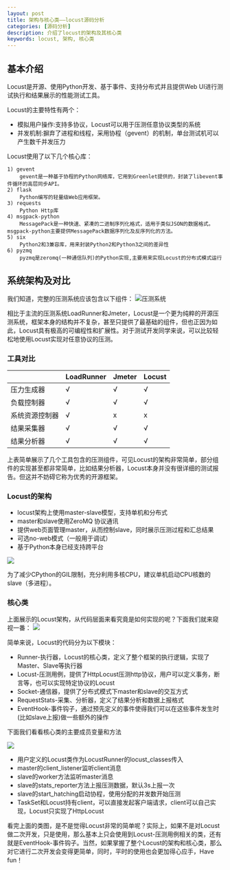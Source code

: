 ```yaml
---
layout: post
title: 架构与核心类——locust源码分析
categories: [源码分析]
description: 介绍了locust的架构及其核心类
keywords: locust, 架构, 核心类
---
```


## 基本介绍
Locust是开源、使用Python开发、基于事件、支持分布式并且提供Web UI进行测试执行和结果展示的性能测试工具。

Locust的主要特性有两个：  
* 模拟用户操作:支持多协议，Locust可以用于压测任意协议类型的系统  
* 并发机制:摒弃了进程和线程，采用协程（gevent）的机制，单台测试机可以产生数千并发压力

Locust使用了以下几个核心库：

```
1) gevent
	gevent是一种基于协程的Python网络库，它用到Greenlet提供的，封装了libevent事件循环的高层同步API。
2) flask
	Python编写的轻量级Web应用框架。
3) requests
	Python Http库
4) msgpack-python
	MessagePack是一种快速、紧凑的二进制序列化格式，适用于类似JSON的数据格式。msgpack-python主要提供MessagePack数据序列化及反序列化的方法。
5) six
	Python2和3兼容库，用来封装Python2和Python3之间的差异性
6) pyzmq
	pyzmq是zeromq(一种通信队列)的Python实现,主要用来实现Locust的分布式模式运行
```

## 系统架构及对比
我们知道，完整的压测系统应该包含以下组件：
![压测系统](http://processon.com/chart_image/5ddbf50ee4b08b68c8e1e203.png)

相比于主流的压测系统LoadRunner和Jmeter，Locust是一个更为纯粹的开源压测系统，框架本身的结构并不复杂，甚至只提供了最基础的组件，但也正因为如此，Locust具有极高的可编程性和扩展性。对于测试开发同学来说，可以比较轻松地使用Locust实现对任意协议的压测。

### 工具对比

|  | LoadRunner | Jmeter | Locust |
| ------ | ------ | ----- | ----- |
| 压力生成器 | √ | √ | √ |
| 负载控制器 | √ | √ | √ |
| 系统资源控制器 | √ | x | x |
| 结果采集器 | √ | √ | √ |
| 结果分析器 | √ | √ | √ |

上表简单展示了几个工具包含的压测组件，可见Locust的架构非常简单，部分组件的实现甚至都非常简单，比如结果分析器，Locust本身并没有很详细的测试报告。但这并不妨碍它称为优秀的开源框架。

### Locust的架构

* locust架构上使用master-slave模型，支持单机和分布式
* master和slave使用ZeroMQ 协议通讯
* 提供web页面管理master，从而控制slave，同时展示压测过程和汇总结果
* 可选no-web模式（一般用于调试）
* 基于Python本身已经支持跨平台

![](http://processon.com/chart_image/5ddbf7d3e4b034050df19b82.png)

为了减少CPython的GIL限制，充分利用多核CPU，建议单机启动CPU核数的slave（多进程）。

### 核心类
上面展示的Locust架构，从代码层面来看究竟是如何实现的呢？下面我们就来窥视一番：
![](http://processon.com/chart_image/5dd80265e4b0da22410e0d7f.png)

简单来说，Locust的代码分为以下模块：

* Runner-执行器，Locust的核心类，定义了整个框架的执行逻辑，实现了Master、Slave等执行器
* Locust-压测用例，提供了HttpLocust压测http协议，用户可以定义事务，断言等，也可以实现特定协议的Locust
* Socket-通信器，提供了分布式模式下master和slave的交互方式
* RequestStats-采集、分析器，定义了结果分析和数据上报格式
* EventHook-事件钩子，通过预先定义的事件使得我们可以在这些事件发生时(比如slave上报)做一些额外的操作

下面我们看看核心类的主要成员变量和方法

![](http://processon.com/chart_image/5dda4bd8e4b08b8173c61124.png)

* 用户定义的Locust类作为LocustRunner的locust_classes传入
* master的client_listener监听client消息
* slave的worker方法监听master消息
* slave的stats_reporter方法上报压测数据，默认3s上报一次
* slave的start_hatching启动协程，使用分配的并发数开始压测
* TaskSet和Locust持有client，可以直接发起客户端请求，client可以自己实现，Locust只实现了HttpLocust

看完上面的类图，是不是觉得Locust非常的简单呢？实际上，如果不是对Locust做二次开发，只是使用，那么基本上只会使用到Locust-压测用例相关的类，还有就是EventHook-事件钩子。当然，如果掌握了整个Locust的架构和核心类，那么对它进行二次开发会变得更简单，同时，平时的使用也会更加得心应手，Have fun！









